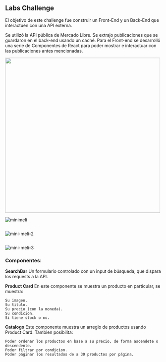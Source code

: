 

## Labs Challenge

El objetivo de este challenge fue construir un Front-End y un Back-End que interactuen con una API externa.

Se utilizó la API pública de Mercado Libre. Se extrajo publicaciones que se guardaron en el back-end usando un caché. Para el Front-end se desarrolló una serie de Componentes de React para poder mostrar e interactuar con las publicaciones antes mencionadas.

<img src='https://media.giphy.com/media/NNYnArTx7UvU4jTpe2/giphy.gif' width='500' heigth='500' />

![minimeli](https://giphy.com/gifs/NNYnArTx7UvU4jTpe2/html5)
```
```
![mini-meli-2](https://i.ibb.co/4NRbHsG/inicio.png)
```
```
![mini-meli-3](https://i.ibb.co/616PKhk/Capturatermos.png)

### Componentes:

**SearchBar**
Un formulario controlado con un input de búsqueda, que dispara los requests a la API.

**Product Card**
En este componente se muestra un producto en particular, se muestra:
```
Su imagen.
Su titulo.
Su precio (con la moneda).
Su condicion.
Si tiene stock o no.
```

**Catalogo**
Este componente muestra un arreglo de productos usando Product Card. Tambien posibilita:
```
Poder ordenar los productos en base a su precio, de forma ascendete o descendente.
Poder filtrar por condicion.
Poder páginar los resultados de a 30 productos por página.
```

